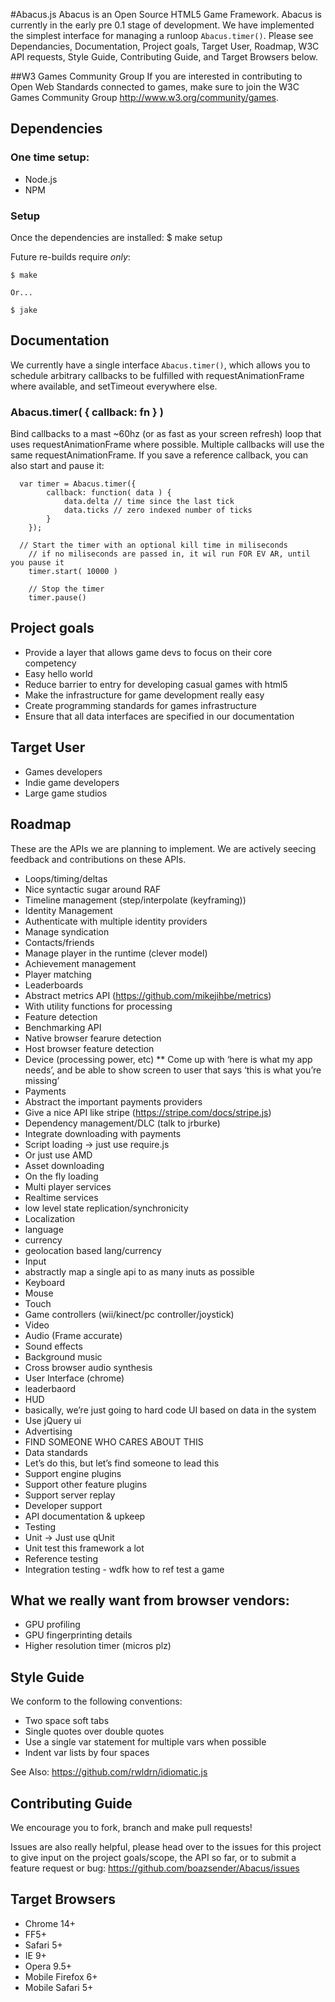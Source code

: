 #Abacus.js
Abacus is an Open Source HTML5 Game Framework. Abacus is currently in the early pre 0.1 stage of development. We have implemented the simplest interface for managing a runloop ```Abacus.timer()```. Please see Dependancies, Documentation, Project goals, Target User, Roadmap, W3C API requests, Style Guide, Contributing Guide, and Target Browsers below.


##W3 Games Community Group
If you are interested in contributing to Open Web Standards connected to games, make sure to join the W3C Games Community Group http://www.w3.org/community/games.

## Dependencies
### One time setup:
* Node.js
* NPM

### Setup
Once the dependencies are installed:
	$ make setup

Future re-builds require _only_:

	$ make

	Or...

	$ jake


## Documentation
We currently have a single interface ```Abacus.timer()```, which allows you to schedule arbitrary callbacks to be fulfilled with requestAnimationFrame where available, and setTimeout everywhere else.
### Abacus.timer( { callback: fn } )
Bind callbacks to a mast ~60hz (or as fast as your screen refresh) loop that uses requestAnimationFrame where possible. Multiple callbacks will use the same requestAnimationFrame. If you save a reference callback, you can also start and pause it:

```
  var timer = Abacus.timer({
		callback: function( data ) {
			data.delta // time since the last tick
			data.ticks // zero indexed number of ticks
		}
	});

  // Start the timer with an optional kill time in miliseconds
	// if no miliseconds are passed in, it wil run FOR EV AR, until you pause it
	timer.start( 10000 )

	// Stop the timer
	timer.pause()

```

## Project goals
* Provide a layer that allows game devs to focus on their core competency
* Easy hello world
* Reduce barrier to entry for developing casual games with html5
* Make the infrastructure for game development really easy
* Create programming standards for games infrastructure
* Ensure that all data interfaces are specified in our documentation

## Target User
* Games developers
* Indie game developers
* Large game studios

## Roadmap
These are the APIs we are planning to implement. We are actively seecing feedback and contributions on these APIs.

* Loops/timing/deltas
 * Nice syntactic sugar around RAF
* Timeline management (step/interpolate (keyframing))
* Identity Management
 * Authenticate with multiple identity providers
 * Manage syndication
 * Contacts/friends
 * Manage player in the runtime (clever model)
 * Achievement management
 * Player matching
 * Leaderboards
* Abstract metrics API (https://github.com/mikejihbe/metrics)
 * With utility functions for processing
* Feature detection
 * Benchmarking API
 * Native browser fearure detection
 * Host browser feature detection
 * Device (processing power, etc)
 ** Come up with ‘here is what my app needs’, and be able to show screen to user that says ‘this is what you’re missing’
* Payments
 * Abstract the important payments providers
 * Give a nice API like stripe (https://stripe.com/docs/stripe.js)
* Dependency management/DLC (talk to jrburke)
 * Integrate downloading with payments
 * Script loading -> just use require.js
 * Or just use AMD
 * Asset downloading
 * On the fly loading
* Multi player services
 * Realtime services
 * low level state replication/synchronicity
* Localization
 * language
 * currency
 * geolocation based lang/currency
* Input
 * abstractly map a single api to as many inuts as possible
 * Keyboard
 * Mouse
 * Touch
 * Game controllers (wii/kinect/pc controller/joystick)
 * Video
* Audio (Frame accurate)
 * Sound effects
 * Background music
 * Cross browser audio synthesis
* User Interface (chrome)
 * leaderbaord
 * HUD
 * basically, we’re just going to hard code UI based on data in the system
 * Use jQuery ui
* Advertising
 * FIND SOMEONE WHO CARES ABOUT THIS
* Data standards
 * Let’s do this, but let’s find someone to lead this
* Support engine plugins
* Support other feature plugins
* Support server replay
* Developer support
 * API documentation & upkeep
 * Testing
 * Unit -> Just use qUnit
 * Unit test this framework a lot
 * Reference testing
 * Integration testing - wdfk how to ref test a game



## What we really want from browser vendors:
* GPU profiling
* GPU fingerprinting details
* Higher resolution timer (micros plz)


## Style Guide
We conform to the following conventions:

* Two space soft tabs
* Single quotes over double quotes
* Use a single var statement for multiple vars when possible
* Indent var lists by four spaces

See Also: https://github.com/rwldrn/idiomatic.js

## Contributing Guide
We encourage you to fork, branch and make pull requests!

Issues are also really helpful, please head over to the issues for this project to give input on the project goals/scope, the API so far, or to submit a feature request or bug: https://github.com/boazsender/Abacus/issues

## Target Browsers
* Chrome 14+
* FF5+
* Safari 5+
* IE 9+
* Opera 9.5+
* Mobile Firefox 6+
* Mobile Safari 5+